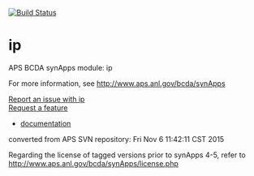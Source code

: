 [![Build Status](https://travis-ci.org/epics-modules/ip.svg?branch=master)](https://travis-ci.org/epics-modules/ip)

# ip
APS BCDA synApps module: ip

For more information, see
   http://www.aps.anl.gov/bcda/synApps

[Report an issue with ip](https://github.com/epics-modules/ip/issues/new?title=%20ISSUE%20NAME%20HERE&body=**Describe%20the%20issue**%0A%0A**Steps%20to%20reproduce**%0A1.%20Step%20one%0A2.%20Step%20two%0A3.%20Step%20three%0A%0A**Expected%20behaivour**%0A%0A**Actual%20behaviour**%0A%0A**Build%20Environment**%0AArchitecture:%0AEpics%20Base%20Version:%0ADependent%20Module%20Versions:&labels=bug)  
[Request a feature](https://github.com/epics-modules/ip/issues/new?title=%20FEATURE%20SHORT%20DESCRIPTION&body=**Feature%20Long%20Description**%0A%0A**Why%20should%20this%20be%20added?**%0A&labels=enhancement)  

* [documentation](https://github.com/epics-modules/ip/blob/master/documentation/README.md)


converted from APS SVN repository: Fri Nov  6 11:42:11 CST 2015

Regarding the license of tagged versions prior to synApps 4-5,
refer to http://www.aps.anl.gov/bcda/synApps/license.php

